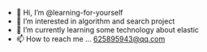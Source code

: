 - 👋 Hi, I’m @learning-for-yourself
- 👀 I’m interested in algorithm and search project
- 🌱 I’m currently learning some technology about elastic
- 📫 How to reach me ... 625895943@qq.com

<!---
learning-for-yourself/learning-for-yourself is a ✨ special ✨ repository because its `README.md` (this file) appears on your GitHub profile.
You can click the Preview link to take a look at your changes.
--->
